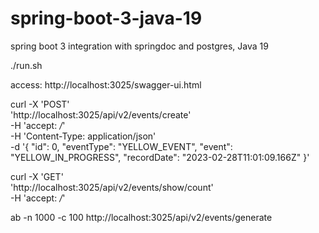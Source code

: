 # spring-boot-3-java-19
spring boot 3 integration with springdoc and postgres, Java 19

./run.sh

access: http://localhost:3025/swagger-ui.html


curl -X 'POST' \
  'http://localhost:3025/api/v2/events/create' \
  -H 'accept: */*' \
  -H 'Content-Type: application/json' \
  -d '{
  "id": 0,
  "eventType": "YELLOW_EVENT",
  "event": "YELLOW_IN_PROGRESS",
  "recordDate": "2023-02-28T11:01:09.166Z"
}'


curl -X 'GET' \
  'http://localhost:3025/api/v2/events/show/count' \
  -H 'accept: */*'


ab -n 1000 -c 100 http://localhost:3025/api/v2/events/generate